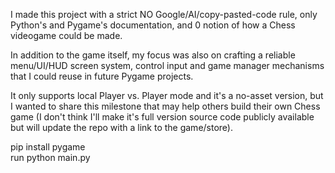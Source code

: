I made this project with a strict NO Google/AI/copy-pasted-code rule,
only Python's and Pygame's documentation, and 0 notion of how a Chess 
videogame could be made.

In addition to the game itself, my focus was also on crafting a reliable
menu/UI/HUD screen system, control input and game manager mechanisms that
I could reuse in future Pygame projects.

It only supports local Player vs. Player mode and it's a no-asset version,
but I wanted to share this milestone that may help others build their own
Chess game (I don't think I'll make it's full version source code
publicly available but will update the repo with a link to the game/store).

pip install pygame <br>
run python main.py
